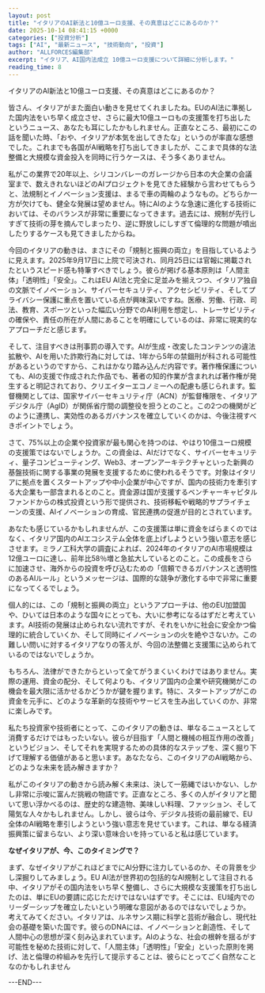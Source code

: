 ```yaml
---
layout: post
title: "イタリアのAI新法と10億ユーロ支援、その真意はどこにあるのか？"
date: 2025-10-14 08:41:15 +0000
categories: ["投資分析"]
tags: ["AI", "最新ニュース", "技術動向", "投資"]
author: "ALLFORCES編集部"
excerpt: "イタリア、AI国内法成立 10億ユーロ支援について詳細に分析します。"
reading_time: 8
---
```


イタリアのAI新法と10億ユーロ支援、その真意はどこにあるのか？

皆さん、イタリアがまた面白い動きを見せてくれましたね。EUのAI法に準拠した国内法をいち早く成立させ、さらに最大10億ユーロもの支援策を打ち出したというニュース、あなたも耳にしたかもしれません。正直なところ、最初にこの話を聞いた時、「おや、イタリアが本気を出してきたな」というのが率直な感想でした。これまでも各国がAI戦略を打ち出してきましたが、ここまで具体的な法整備と大規模な資金投入を同時に行うケースは、そう多くありません。

私がこの業界で20年以上、シリコンバレーのガレージから日本の大企業の会議室まで、数えきれないほどのAIプロジェクトを見てきた経験から言わせてもらうと、法規制とイノベーション支援は、まるで車の両輪のようなもの。どちらか一方が欠けても、健全な発展は望めません。特にAIのような急速に進化する技術においては、そのバランスが非常に重要になってきます。過去には、規制が先行しすぎて技術の芽を摘んでしまったり、逆に野放しにしすぎて倫理的な問題が噴出したりするケースも見てきましたからね。

今回のイタリアの動きは、まさにその「規制と振興の両立」を目指しているように見えます。2025年9月17日に上院で可決され、同月25日には官報に掲載されたというスピード感も特筆すべきでしょう。彼らが掲げる基本原則は「人間主体」「透明性」「安全」。これはEU AI法と完全に足並みを揃えつつ、イタリア独自の文脈でイノベーション、サイバーセキュリティ、アクセシビリティ、そしてプライバシー保護に重点を置いている点が興味深いですね。医療、労働、行政、司法、教育、スポーツといった幅広い分野でのAI利用を想定し、トレーサビリティの確保や、責任の所在が人間にあることを明確にしているのは、非常に現実的なアプローチだと感じます。

そして、注目すべきは刑事罰の導入です。AIが生成・改変したコンテンツの違法拡散や、AIを用いた詐欺行為に対しては、1年から5年の禁錮刑が科される可能性があるというのですから、これはかなり踏み込んだ内容です。著作権保護についても、AIの支援で作成された作品でも、著者の知的作業が含まれれば著作権が発生すると明記されており、クリエイターエコノミーへの配慮も感じられます。監督機関としては、国家サイバーセキュリティ庁（ACN）が監督権限を、イタリアデジタル庁（AgID）が関係省庁間の調整役を担うとのこと。この2つの機関がどのように連携し、実効性のあるガバナンスを確立していくのかは、今後注視すべきポイントでしょう。

さて、75%以上の企業や投資家が最も関心を持つのは、やはり10億ユーロ規模の支援策ではないでしょうか。この資金は、AIだけでなく、サイバーセキュリティ、量子コンピューティング、Web3、オープンアーキテクチャといった新興の基盤技術に関する事業の発展を支援するために使われるそうです。対象はイタリアに拠点を置くスタートアップや中小企業が中心ですが、国内の技術力を牽引する大企業も一部含まれるとのこと。資金源は国が支援するベンチャーキャピタルファンドからの株式投資という形で提供され、技術移転や戦略的サプライチェーンの支援、AIイノベーションの育成、官民連携の促進が目的とされています。

あなたも感じているかもしれませんが、この支援策は単に資金をばらまくのではなく、イタリア国内のAIエコシステム全体を底上げしようという強い意志を感じさせます。ミラノ工科大学の調査によれば、2024年のイタリアのAI市場規模は12億ユーロに達し、前年比58％増と急拡大しているとのこと。この成長をさらに加速させ、海外からの投資を呼び込むための「信頼できるガバナンスと透明性のあるAIルール」というメッセージは、国際的な競争が激化する中で非常に重要になってくるでしょう。

個人的には、この「規制と振興の両立」というアプローチは、他のEU加盟国や、ひいては日本のような国々にとっても、大いに参考になるはずだと考えています。AI技術の発展は止められない流れですが、それをいかに社会に安全かつ倫理的に統合していくか、そして同時にイノベーションの火を絶やさないか。この難しい問いに対するイタリアなりの答えが、今回の法整備と支援策に込められているのではないでしょうか。

もちろん、法律ができたからといって全てがうまくいくわけではありません。実際の運用、資金の配分、そして何よりも、イタリア国内の企業や研究機関がこの機会を最大限に活かせるかどうかが鍵を握ります。特に、スタートアップがこの資金を元手に、どのような革新的な技術やサービスを生み出していくのか、非常に楽しみです。

私たち投資家や技術者にとって、このイタリアの動きは、単なるニュースとして消費するだけではもったいない。彼らが目指す「人間と機械の相互作用の改善」というビジョン、そしてそれを実現するための具体的なステップを、深く掘り下げて理解する価値があると思います。あなたなら、このイタリアのAI戦略から、どのような未来を読み解きますか？

私がこのイタリアの動きから読み解く未来は、決して一筋縄ではいかない、しかし非常に示唆に富んだ挑戦の物語です。正直なところ、多くの人がイタリアと聞いて思い浮かべるのは、歴史的な建造物、美味しい料理、ファッション、そして陽気な人々かもしれません。しかし、彼らは今、デジタル技術の最前線で、EU全体のAI戦略を牽引しようという強い意志を見せています。これは、単なる経済振興策に留まらない、より深い意味合いを持っていると私は感じています。

**なぜイタリアが、今、このタイミングで？**

まず、なぜイタリアがこれほどまでにAI分野に注力しているのか、その背景を少し深掘りしてみましょう。EU AI法が世界初の包括的なAI規制として注目される中、イタリアがその国内法をいち早く整備し、さらに大規模な支援策を打ち出したのは、単にEUの要請に応じただけではないはずです。そこには、EU域内でのリーダーシップを確立したいという明確な意図があるのではないでしょうか。
考えてみてください。イタリアは、ルネサンス期に科学と芸術が融合し、現代社会の基礎を築いた国です。彼らのDNAには、イノベーションと創造性、そして人間中心の思想が深く刻み込まれています。AIのような、社会の根幹を揺るがす可能性を秘めた技術に対して、「人間主体」「透明性」「安全」といった原則を掲げ、法と倫理の枠組みを先行して提示することは、彼らにとってごく自然なことなのかもしれません

---END---